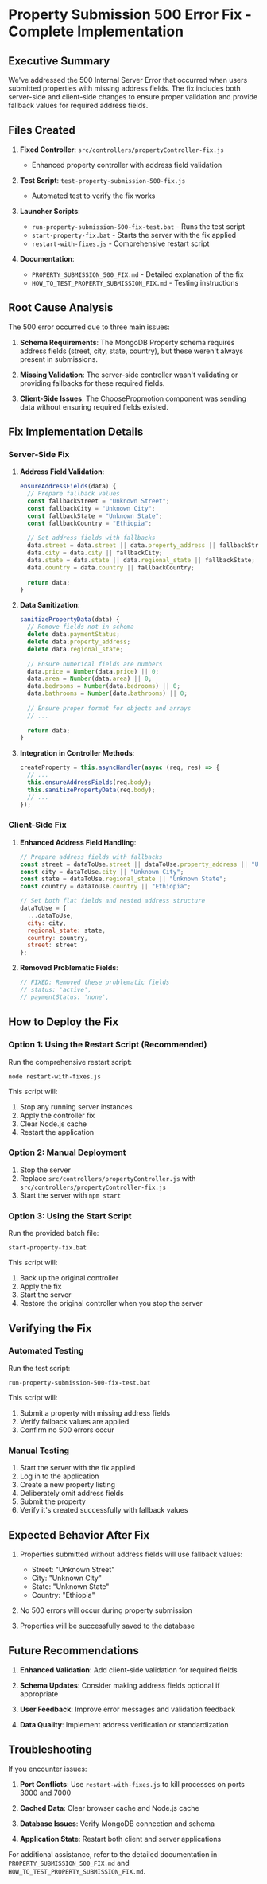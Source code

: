 # Property Submission 500 Error Fix - Complete Implementation

## Executive Summary

We've addressed the 500 Internal Server Error that occurred when users submitted properties with missing address fields. The fix includes both server-side and client-side changes to ensure proper validation and provide fallback values for required address fields.

## Files Created

1. **Fixed Controller**: `src/controllers/propertyController-fix.js`
   - Enhanced property controller with address field validation

2. **Test Script**: `test-property-submission-500-fix.js`
   - Automated test to verify the fix works

3. **Launcher Scripts**:
   - `run-property-submission-500-fix-test.bat` - Runs the test script
   - `start-property-fix.bat` - Starts the server with the fix applied
   - `restart-with-fixes.js` - Comprehensive restart script

4. **Documentation**:
   - `PROPERTY_SUBMISSION_500_FIX.md` - Detailed explanation of the fix
   - `HOW_TO_TEST_PROPERTY_SUBMISSION_FIX.md` - Testing instructions

## Root Cause Analysis

The 500 error occurred due to three main issues:

1. **Schema Requirements**: The MongoDB Property schema requires address fields (street, city, state, country), but these weren't always present in submissions.

2. **Missing Validation**: The server-side controller wasn't validating or providing fallbacks for these required fields.

3. **Client-Side Issues**: The ChoosePropmotion component was sending data without ensuring required fields existed.

## Fix Implementation Details

### Server-Side Fix

1. **Address Field Validation**:
   ```javascript
   ensureAddressFields(data) {
     // Prepare fallback values
     const fallbackStreet = "Unknown Street";
     const fallbackCity = "Unknown City";
     const fallbackState = "Unknown State";
     const fallbackCountry = "Ethiopia";
     
     // Set address fields with fallbacks
     data.street = data.street || data.property_address || fallbackStreet;
     data.city = data.city || fallbackCity;
     data.state = data.state || data.regional_state || fallbackState;
     data.country = data.country || fallbackCountry;
     
     return data;
   }
   ```

2. **Data Sanitization**:
   ```javascript
   sanitizePropertyData(data) {
     // Remove fields not in schema
     delete data.paymentStatus;
     delete data.property_address;
     delete data.regional_state;
     
     // Ensure numerical fields are numbers
     data.price = Number(data.price) || 0;
     data.area = Number(data.area) || 0;
     data.bedrooms = Number(data.bedrooms) || 0;
     data.bathrooms = Number(data.bathrooms) || 0;
     
     // Ensure proper format for objects and arrays
     // ...
     
     return data;
   }
   ```

3. **Integration in Controller Methods**:
   ```javascript
   createProperty = this.asyncHandler(async (req, res) => {
     // ...
     this.ensureAddressFields(req.body);
     this.sanitizePropertyData(req.body);
     // ...
   });
   ```

### Client-Side Fix

1. **Enhanced Address Field Handling**:
   ```javascript
   // Prepare address fields with fallbacks
   const street = dataToUse.street || dataToUse.property_address || "Unknown Address";
   const city = dataToUse.city || "Unknown City";
   const state = dataToUse.regional_state || "Unknown State";
   const country = dataToUse.country || "Ethiopia";
   
   // Set both flat fields and nested address structure
   dataToUse = {
     ...dataToUse,
     city: city,
     regional_state: state,
     country: country,
     street: street
   };
   ```

2. **Removed Problematic Fields**:
   ```javascript
   // FIXED: Removed these problematic fields
   // status: 'active',
   // paymentStatus: 'none',
   ```

## How to Deploy the Fix

### Option 1: Using the Restart Script (Recommended)

Run the comprehensive restart script:
```
node restart-with-fixes.js
```

This script will:
1. Stop any running server instances
2. Apply the controller fix
3. Clear Node.js cache
4. Restart the application

### Option 2: Manual Deployment

1. Stop the server
2. Replace `src/controllers/propertyController.js` with `src/controllers/propertyController-fix.js`
3. Start the server with `npm start`

### Option 3: Using the Start Script

Run the provided batch file:
```
start-property-fix.bat
```

This script will:
1. Back up the original controller
2. Apply the fix
3. Start the server
4. Restore the original controller when you stop the server

## Verifying the Fix

### Automated Testing

Run the test script:
```
run-property-submission-500-fix-test.bat
```

This script will:
1. Submit a property with missing address fields
2. Verify fallback values are applied
3. Confirm no 500 errors occur

### Manual Testing

1. Start the server with the fix applied
2. Log in to the application
3. Create a new property listing
4. Deliberately omit address fields
5. Submit the property
6. Verify it's created successfully with fallback values

## Expected Behavior After Fix

1. Properties submitted without address fields will use fallback values:
   - Street: "Unknown Street"
   - City: "Unknown City"
   - State: "Unknown State"
   - Country: "Ethiopia"

2. No 500 errors will occur during property submission

3. Properties will be successfully saved to the database

## Future Recommendations

1. **Enhanced Validation**: Add client-side validation for required fields

2. **Schema Updates**: Consider making address fields optional if appropriate

3. **User Feedback**: Improve error messages and validation feedback

4. **Data Quality**: Implement address verification or standardization

## Troubleshooting

If you encounter issues:

1. **Port Conflicts**: Use `restart-with-fixes.js` to kill processes on ports 3000 and 7000

2. **Cached Data**: Clear browser cache and Node.js cache

3. **Database Issues**: Verify MongoDB connection and schema

4. **Application State**: Restart both client and server applications

For additional assistance, refer to the detailed documentation in `PROPERTY_SUBMISSION_500_FIX.md` and `HOW_TO_TEST_PROPERTY_SUBMISSION_FIX.md`.

